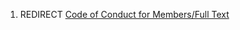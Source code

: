 1.  REDIRECT [Code of Conduct for Members/Full Text](Code_of_Conduct_for_Members/Full_Text.md "wikilink")
